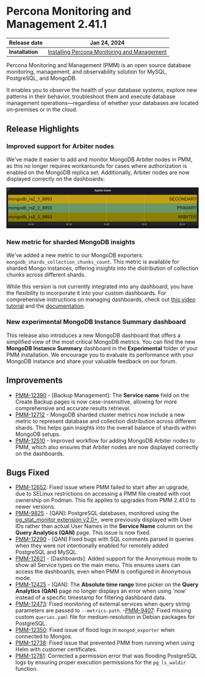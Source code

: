 
# Percona Monitoring and Management 2.41.1

| **Release date** | Jan 24, 2024                                                                                   |
| ----------------- | ----------------------------------------------------------------------------------------------- |
| **Installation** | [Installing Percona Monitoring and Management](https://www.percona.com/software/pmm/quickstart) |

Percona Monitoring and Management (PMM) is an open source database monitoring, management, and observability solution for MySQL, PostgreSQL, and MongoDB.

It enables you to observe the health of your database systems, explore new patterns in their behavior, troubleshoot them and execute database management operations—regardless of whether your databases are located on-premises or in the cloud.

## Release Highlights

### Improved support for Arbiter nodes

We've made it easier to add and monitor MongoDB Arbiter nodes in PMM, as this no longer requires workarounds for cases where authorization is enabled on the MongoDB replica set. Additionally, Arbiter nodes are now displayed correctly on the dashboards:

![!](../_images/Arbiter.png)

### New metric for sharded MongoDB insights

We've added a new metric to our MongoDB exporters: `mongodb_shards_collection_chunks_count`. This metric is available for sharded Mongo instances, offering insights into the distribution of collection chunks across different shards.

While this version is not currently integrated into any dashboard, you have the flexibility to incorporate it into your custom dashboards. For comprehensive instructions on managing dashboards, check out [this video tutorial](https://www.youtube.com/watch?v=vk1QBiMVzz4) and the [documentation](https://docs.percona.com/percona-monitoring-and-management/details/dashboards/dashboard-manage-dashboards.html).

### New experimental MongoDB Instance Summary dashboard

This release also introduces a new MongoDB dashboard that offers a simplified view of the most critical MongoDB metrics. You can find the new **MongoDB Instance Summary** dashboard in the **Experimental** folder of your PMM installation. We encourage you to evaluate its performance with your MongoDB instance and share your valuable feedback on our forum.

## Improvements

- [PMM-12390](https://perconadev.atlassian.net/browse/PMM-12390) - [Backup Management]: The **Service name** field on the Create Backup pages is now case-insensitive, allowing for more comprehensive and accurate results retrieval.
- [PMM-12712](https://perconadev.atlassian.net/browse/PMM-12712) - MongoDB sharded cluster metrics now include a new metric to represent database and collection distribution across different shards. This helps gain insights into the overall balance of shards within MongoDB setups.
- [PMM-12510](https://perconadev.atlassian.net/browse/PMM-12510) - Improved workflow for adding MongoDB Arbiter nodes to PMM, which also ensures that Arbiter nodes are now displayed correctly on the dashboards.

## Bugs Fixed

- [PMM-12652](https://perconadev.atlassian.net/browse/PMM-12652): Fixed issue where PMM failed to start after an upgrade, due to SELinux restrictions on accessing a PMM file created with root ownership on Podman. This fix applies to upgrades from PMM 2.41.0 to newer versions.
- [PMM-9825](https://perconadev.atlassian.net/browse/PMM-9825) - [QAN]: PostgreSQL databases, monitored using the [pg_stat_monitor extension v2.0+](https://docs.percona.com/percona-monitoring-and-management/setting-up/client/postgresql.html#pg_stat_monitor), were previously displayed with User IDs rather than actual User Names in the **Service Name** column on the **Query Analytics (QAN)** page. This issue is now fixed.
- [PMM-12290](https://perconadev.atlassian.net/browse/PMM-12290) - [QAN] Fixed bugs with SQL comments parsed in queries when they were not intentionally enabled for remotely added PostgreSQL and MySQL.
- [PMM-12621](https://perconadev.atlassian.net/browse/PMM-12621) - [Dashboards]: Added support for the Anonymous mode to show all Service types on the main menu. This ensures users can access the dashboards, even when PMM is configured in Anonymous mode.
- [PMM-12425](https://perconadev.atlassian.net/browse/PMM-12425) - [QAN]: The **Absolute time range** time picker on the **Query Analytics (QAN)** page no longer displays an error when using 'now' instead of a specific timestamp for filtering dashboard data.
- [PMM-12473](https://perconadev.atlassian.net/browse/PMM-12473): Fixed monitoring of external services when query string parameters are passed to `--metrics-path`.
-[PMM-9407](https://perconadev.atlassian.net/browse/PMM-9407): Fixed missing custom `queries.yaml` file for medium-resolution in Debian packages for PostgreSQL.
- [PMM-12350](https://perconadev.atlassian.net/browse/PMM-12350): Fixed issue of flood logs in `mongod_exporter` when connected to Mongos.
- [PMM-12738](https://perconadev.atlassian.net/browse/PMM-12738): Fixed issue that prevented PMM from running when using Helm with customer certificates.
- [PMM-12781](https://perconadev.atlassian.net/browse/PMM-12781): Corrected a permission error that was flooding PostgreSQL logs by ensuring proper execution permissions for the `pg_ls_waldir` function.